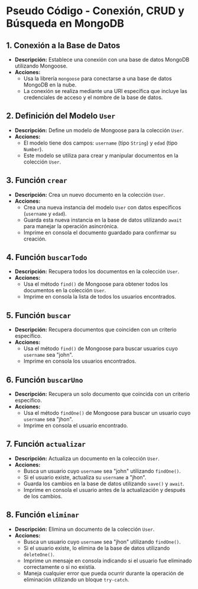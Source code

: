 # Pseudo Código - Conexión, CRUD y Búsqueda en MongoDB

## 1. Conexión a la Base de Datos

- **Descripción:** Establece una conexión con una base de datos MongoDB utilizando Mongoose.
- **Acciones:**
  - Usa la librería `mongoose` para conectarse a una base de datos MongoDB en la nube.
  - La conexión se realiza mediante una URI específica que incluye las credenciales de acceso y el nombre de la base de datos.

## 2. Definición del Modelo `User`

- **Descripción:** Define un modelo de Mongoose para la colección `User`.
- **Acciones:**
  - El modelo tiene dos campos: `username` (tipo `String`) y `edad` (tipo `Number`).
  - Este modelo se utiliza para crear y manipular documentos en la colección `User`.

## 3. Función `crear`

- **Descripción:** Crea un nuevo documento en la colección `User`.
- **Acciones:**
  - Crea una nueva instancia del modelo `User` con datos específicos (`username` y `edad`).
  - Guarda esta nueva instancia en la base de datos utilizando `await` para manejar la operación asincrónica.
  - Imprime en consola el documento guardado para confirmar su creación.

## 4. Función `buscarTodo`

- **Descripción:** Recupera todos los documentos en la colección `User`.
- **Acciones:**
  - Usa el método `find()` de Mongoose para obtener todos los documentos en la colección `User`.
  - Imprime en consola la lista de todos los usuarios encontrados.

## 5. Función `buscar`

- **Descripción:** Recupera documentos que coinciden con un criterio específico.
- **Acciones:**
  - Usa el método `find()` de Mongoose para buscar usuarios cuyo `username` sea "john".
  - Imprime en consola los usuarios encontrados.

## 6. Función `buscarUno`

- **Descripción:** Recupera un solo documento que coincida con un criterio específico.
- **Acciones:**
  - Usa el método `findOne()` de Mongoose para buscar un usuario cuyo `username` sea "jhon".
  - Imprime en consola el usuario encontrado.

## 7. Función `actualizar`

- **Descripción:** Actualiza un documento en la colección `User`.
- **Acciones:**
  - Busca un usuario cuyo `username` sea "john" utilizando `findOne()`.
  - Si el usuario existe, actualiza su `username` a "jhon".
  - Guarda los cambios en la base de datos utilizando `save()` y `await`.
  - Imprime en consola el usuario antes de la actualización y después de los cambios.

## 8. Función `eliminar`

- **Descripción:** Elimina un documento de la colección `User`.
- **Acciones:**
  - Busca un usuario cuyo `username` sea "jhon" utilizando `findOne()`.
  - Si el usuario existe, lo elimina de la base de datos utilizando `deleteOne()`.
  - Imprime un mensaje en consola indicando si el usuario fue eliminado correctamente o si no existía.
  - Maneja cualquier error que pueda ocurrir durante la operación de eliminación utilizando un bloque `try-catch`.
